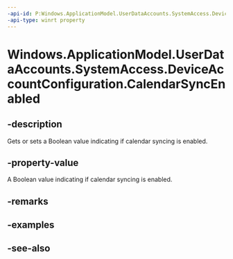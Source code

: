 ----api-id: P:Windows.ApplicationModel.UserDataAccounts.SystemAccess.DeviceAccountConfiguration.CalendarSyncEnabled
-api-type: winrt property
---<!-- Property syntaxpublic bool CalendarSyncEnabled { get;  set; }--># Windows.ApplicationModel.UserDataAccounts.SystemAccess.DeviceAccountConfiguration.CalendarSyncEnabled## -descriptionGets or sets a Boolean value indicating if calendar syncing is enabled.## -property-valueA Boolean value indicating if calendar syncing is enabled.## -remarks## -examples## -see-also